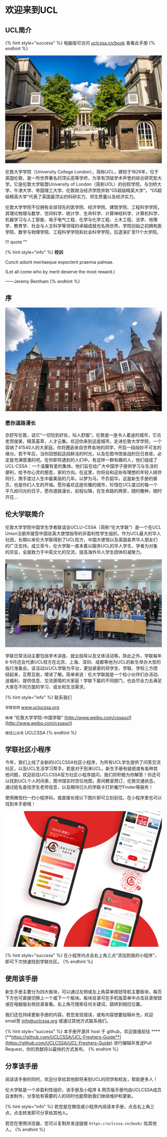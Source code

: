 # 欢迎来到UCL

## UCL简介



{% hint style="success" %}
电脑版可访问 [uclcssa.cn/book](//uclcssa.cn/book) 查看此手册
{% endhint %}

![UCL&#x6B63;&#x95E8;](.gitbook/assets/ucl1.jpg)

伦敦大学学院（University College London），简称UCL，建校于1826年，位于英国伦敦，是一所世界著名的顶尖高等学府，为享有顶级学术声誉的综合研究型大学。它是伦敦大学联盟University of London（简称UOL）的创校学院，与剑桥大学、牛津大学、帝国理工大学、伦敦政治经济学院并称“G5超级精英大学“。“G5超级精英大学”代表了英国最顶尖的科研实力、师生质量以及经济实力。

伦敦大学学院不仅拥有全球领先的医学院、经济学院、建筑学院、工程科学学院，其理论物理与数学、空间科学、统计学、生命科学、计算神经科学、计算机科学、机器学习与人工智能、电子电气工程、化学与化学工程、土木工程、法学、地理学、教育学、社会与人文科学等领域的卓越成就也名扬世界。学院创始之初拥有医学院、数学与物理学院、工程科学学院和社会科学学院，后逐渐扩至11个大学院。

!!! quote "" 

{% hint style="info" %}
**校训**

Cuncti adsint meritaeque expectent praemia palmae. 

\(Let all come who by merit deserve the most reward.\) 

——Jeremy Bentham
{% endhint %}

## 序

![img](.gitbook/assets/ucl2.jpg)

### 愿你道路漫长

亦舒写伦敦，说它“一切恰到好处，叫人舒服”。伦敦是一座令人着迷的城市，它古老而俊美，精英荟萃，人才云集。欢迎你来到这座城市，走进伦敦大学学院，一个容纳了41540人的大家庭。你将邂逅来自世界各地的同学，开启一段段妙不可言的缘分。若干年后，当你回想起这段鲜活的时光，以及在图书馆奋战的日日夜夜，必定是充满感激的吧。在你即将遇到的人们中，有这样一群有趣的人，他们组成了UCL-CSSA：一个温馨有爱的集体。他们旨在给广大中国学子提供学习与生活的便利，给予你心灵的憩息，家的方向。在这里，你将会和这些有理想的年轻人结伴同行，携手度过人生中最美丽的几年。以梦为马，不负韶华。这是新生手册的扉页，也是你们人生的开端。愿你喜欢这座优雅的城市，珍惜在UCL度过的每一个平凡却闪光的日子，愿你道路漫长，前程似锦，在生命路的两旁，随时撒种，随时开花…

## 伦大学联简介

伦敦大学学院中国学生学者联谊会UCLU-CSSA（简称“伦大学联“）是一个在UCL Union注册并接受中国驻英大使馆指导的非盈利性学生组织。作为UCL最大的华人社团，长期以来伦大学联得到了UCL校方、中国大使馆以及英国各界华人朋友们的广泛支持。成立至今，伦大学联一直本着以服务UCL的华人学生、学者为对象的宗旨，全面致力于中英文化的交流，提高海外华人学生团体的凝聚力。

![img](.gitbook/assets/uclcssa.jpg)

学联日常活动主要包括学术讲座、就业指导以及文体活动等。除此之外，学联每年8-9月还会代表UCL校方在北京、上海、深圳、成都等地为UCL的新生举办大型的临行准备会。该活动以UCL学联为平台，更加紧密的将学生、学联、学校三方团结起来，互帮互助，增进了解。简单来说：伦大学联就是一个给小伙伴们办活动、送福利、提供信息、交流感情的大家庭！学联下属的不同部门，也会尽全力去满足大家在不同方面的学习、成长和生活需求。

{% hint style="info" %}
联系我们

`学联官网` www.uclucssa.org

`微博` “伦敦大学学院-中国学联” [http://www.weibo.com/cssaucl](http://www.weibo.com/cssaucl) 

`微信公众号` UCLCSSA
{% endhint %}

## 学联社区小程序

今年，我们上线了全新的UCLCSSA社区小程序，为所有UCL学生提供了问答交流社区，以及UCL生活学习帮手。若是对于到来UCL，新生手册有疑惑或有各种其他问题，欢迎前往UCLCSSA官方社区小程序提问，我们将积极为你解答！你还可以找到UCL个人时间表，图书馆实时空位地图，房间教室预订，伦敦交通状态，通过姓名查找学生老师信息，以及期待已久的学联卡打折餐厅Finder等服务！

使用微信扫一扫小程序码，或直接长按以下图片即可立刻前往。在小程序里也可以找到本手册哦！

![UCLCSSA&#x5B66;&#x8054;&#x793E;&#x533A;&#x5C0F;&#x7A0B;&#x5E8F;&#xFF08;&#x5FAE;&#x4FE1;&#x626B;&#x7801;&#x5373;&#x53EF;&#x4F7F;&#x7528;&#xFF09;](.gitbook/assets/miniprogram.png)

{% hint style="success" %}
在小程序内点击右上角三点“添加到我的小程序”，即可下次快速找到学联社区。
{% endhint %}

## 使用该手册

新生手册主要分为四大板块，可以通过左侧或左上角菜单按钮导航主要板块，每页下方也可直接切换上一个或下一个板块。板块目录可在手机版菜单中点击目录按钮或在电脑版右侧目录查看。右上角可搜索任何关键词，跳转到相应位置。

我们还在持续更新手册的内容。若您发现错误，或有内容想要投稿补充，欢迎email至 info@uclcssa.org 或通过其他方式联系我们。

{% hint style="success" %}
本手册开源并 host 于 github，欢迎直接前往 ****[**https://github.com/UCLCSSA/UCL-Freshers-Guide**](https://github.com/UCLCSSA/UCL-Freshers-Guide) 进行编辑并发送Pull Request，你的贡献将以最快的方式发布。
{% endhint %}

## 分享该手册

阅读该手册的同时，欢迎分享给其他即将来到UCL的同学和校友，帮助更多人！

伦大学联是一个非盈利性组织，该手册及小程序 & 网页版手册均由UCLCSSA成员自发制作，分享给有需要的人的同时也能帮助我们继续维护和更新。

{% hint style="info" %}
若您是在微信或小程序内阅读本手册，点击右上角三点，点击转发即可分享给其他人。

若您在使用浏览器，您可以复制并发送链接 `https://uclcssa.cn/book/` 给其他人。
{% endhint %}

